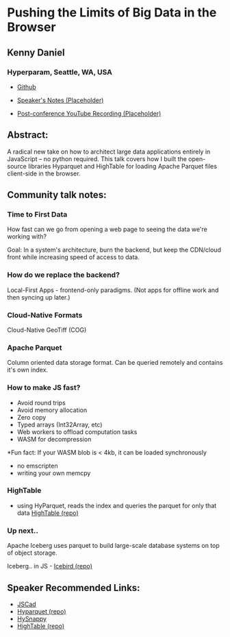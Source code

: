 # Pushing the Limits of Big Data in the Browser 

## Kenny Daniel
### Hyperparam, Seattle, WA, USA 
- [Github](https://github.com/platypii) 

- [Speaker's Notes (Placeholder)]()
- [Post-conference YouTube Recording (Placeholder)]()
## Abstract: 

A radical new take on how to architect large data applications entirely in JavaScript – no python required. This talk covers how I built the open-source libraries Hyparquet and HighTable for loading Apache Parquet files client-side in the browser.
## Community talk notes: 

### Time to First Data
How fast can we go from opening a web page to seeing the data we're working with?

Goal: In a system's architecture, burn the backend, but keep the CDN/cloud front while increasing speed of access to data.

### How do we replace the backend?
Local-First Apps - frontend-only paradigms. (Not apps for offline work and then syncing up later.)

### Cloud-Native Formats
Cloud-Native GeoTiff (COG)
### Apache Parquet
Column oriented data storage format. Can be queried remotely and contains it's own index.

### How to make JS fast?
- Avoid round trips
- Avoid memory allocation
- Zero copy
- Typed arrays (Int32Array, etc)
- Web workers to offload computation tasks
- WASM for decompression

*Fun fact: If your WASM blob is < 4kb, it can be loaded synchronously
- no emscripten
- writing your own memcpy

### HighTable
- using HyParquet, reads the index and queries the parquet for only that data
[HighTable (repo)](https://github.com/hyparam/hightable)

### Up next..
Apache Iceberg uses parquet to build large-scale database systems on top of object storage.

Iceberg.. in JS - [Icebird (repo)](https://github.com/hyparam/icebird)

## Speaker Recommended Links:
- [JSCad](https://jscad.app)
- [Hyparquet (repo)](https://github.com/hyparam/hyparquet)
- [HySnappy](https://github.com/hyparam/hightable)
- [HighTable (repo)](https://github.com/hyparam/hightable)
